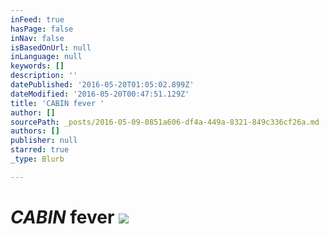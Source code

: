 ```yaml
---
inFeed: true
hasPage: false
inNav: false
isBasedOnUrl: null
inLanguage: null
keywords: []
description: ''
datePublished: '2016-05-20T01:05:02.899Z'
dateModified: '2016-05-20T00:47:51.129Z'
title: 'CABIN fever '
author: []
sourcePath: _posts/2016-05-09-0851a606-df4a-449a-8321-849c336cf26a.md
authors: []
publisher: null
starred: true
_type: Blurb

---
```

# _CABIN_ fever ![](https://the-grid-user-content.s3-us-west-2.amazonaws.com/3775692b-a3c6-45c5-a893-23d2b9c37441.jpg)
